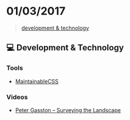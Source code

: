 # 01/03/2017

> [development & technology](#development--technology)


## :computer: Development & Technology

### Tools
- [MaintainableCSS](http://maintainablecss.com/)

### Videos
- [Peter Gasston – Surveying the Landscape](https://vimeo.com/194961226)